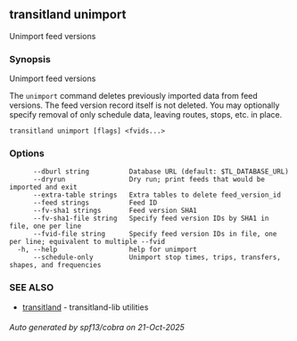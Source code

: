 ## transitland unimport

Unimport feed versions

### Synopsis

Unimport feed versions

The `unimport` command deletes previously imported data from feed versions. The feed version record itself is not deleted. You may optionally specify removal of only schedule data, leaving routes, stops, etc. in place.

```
transitland unimport [flags] <fvids...>
```

### Options

```
      --dburl string          Database URL (default: $TL_DATABASE_URL)
      --dryrun                Dry run; print feeds that would be imported and exit
      --extra-table strings   Extra tables to delete feed_version_id
      --feed strings          Feed ID
      --fv-sha1 strings       Feed version SHA1
      --fv-sha1-file string   Specify feed version IDs by SHA1 in file, one per line
      --fvid-file string      Specify feed version IDs in file, one per line; equivalent to multiple --fvid
  -h, --help                  help for unimport
      --schedule-only         Unimport stop times, trips, transfers, shapes, and frequencies
```

### SEE ALSO

* [transitland](transitland.md)	 - transitland-lib utilities

###### Auto generated by spf13/cobra on 21-Oct-2025
